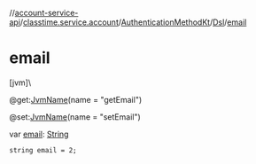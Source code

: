 //[account-service-api](../../../../index.md)/[classtime.service.account](../../index.md)/[AuthenticationMethodKt](../index.md)/[Dsl](index.md)/[email](email.md)

# email

[jvm]\

@get:[JvmName](https://kotlinlang.org/api/latest/jvm/stdlib/kotlin.jvm/-jvm-name/index.html)(name = &quot;getEmail&quot;)

@set:[JvmName](https://kotlinlang.org/api/latest/jvm/stdlib/kotlin.jvm/-jvm-name/index.html)(name = &quot;setEmail&quot;)

var [email](email.md): [String](https://kotlinlang.org/api/latest/jvm/stdlib/kotlin/-string/index.html)

<code>string email = 2;</code>
